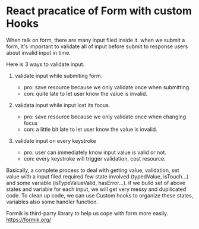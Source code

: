 # React pracatice of Form with custom Hooks

When talk on form, there are many input filed inside it.
when we submit a form, it's important to validate all of input before submit to response users about invalid input in time.

Here is 3 ways to validate input.

1. validate input while submiting form.

   - pro: save resource because we only validate once when submitting.
   - con: quite late to let user know the value is invalid.

2. validata input while input lost its focus.

   - pro: save resource because we only validate once when changing focus
   - con: a little bit late to let user know the value is invalid.

3. validate input on every keystroke
   - pro: user can immediately know input value is valid or not.
   - con: every keystroke will trigger validation, cost resource.

Basically, a complete process to deal with getting value, validation, set value with a input filed required few state involved (typedValue, isTouch...) and some variable (isTypeValueValid, hasError...). if we build set of above states and variable for each input, we will get very messy and dupilicated code. To clean up code, we can use Custom hooks to organize these states, variables also some handler function.

Formik is third-party library to help us cope with form more easily.
https://formik.org/
